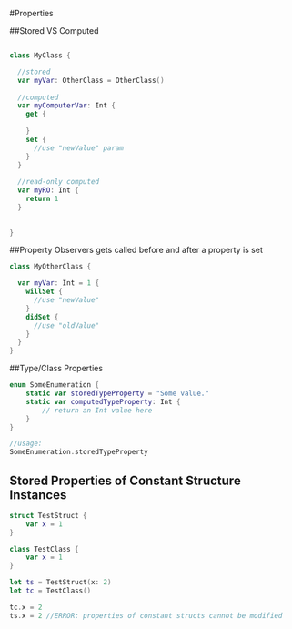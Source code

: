 #Properties

##Stored VS Computed
```swift

class MyClass {

  //stored
  var myVar: OtherClass = OtherClass()
  
  //computed
  var myComputerVar: Int {
    get {
    
    }
    set {
      //use "newValue" param
    }
  }
  
  //read-only computed
  var myRO: Int {
    return 1
  }
  
  
}


```

##Property Observers
gets called before and after a property is set
```swift
class MyOtherClass {

  var myVar: Int = 1 {
    willSet {
      //use "newValue"
    }
    didSet {
      //use "oldValue"
    }
  }
}
```

##Type/Class Properties
```swift
enum SomeEnumeration {
    static var storedTypeProperty = "Some value."
    static var computedTypeProperty: Int {
        // return an Int value here
    }
}

//usage:
SomeEnumeration.storedTypeProperty
```

## Stored Properties of Constant Structure Instances
```swift
struct TestStruct {
    var x = 1
}

class TestClass {
    var x = 1
}

let ts = TestStruct(x: 2)
let tc = TestClass()

tc.x = 2
ts.x = 2 //ERROR: properties of constant structs cannot be modified
```
